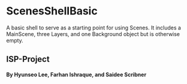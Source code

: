 # ScenesShellBasic

A basic shell to serve as a starting point for using Scenes.
It includes a MainScene, three Layers, and one Background object
but is otherwise empty.

## ISP-Project
#### By Hyunseo Lee, Farhan Ishraque, and Saidee Scribner
